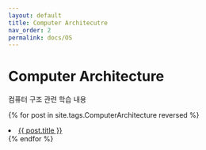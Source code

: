 ```yaml
---
layout: default
title: Computer Architecutre
nav_order: 2
permalink: docs/OS
---
```


# Computer Architecture
컴퓨터 구조 관련 학습 내용

{% for post in site.tags.ComputerArchitecture reversed %}
  <li><a href="{{ post.url }}">{{ post.title }}</a></li>
{% endfor %}

